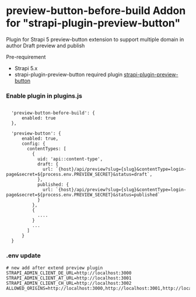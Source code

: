 # preview-button-before-build Addon for "strapi-plugin-preview-button"
Plugin for Strapi 5 preview-button extension to support multiple domain in author Draft preview and publish

Pre-requirement
- Strapi 5.x
- strapi-plugin-preview-button required plugin [strapi-plugin-preview-button](https://www.npmjs.com/package/strapi-plugin-preview-button/v/0.2.9)


### Enable plugin in plugins.js
```

  'preview-button-before-build': {
      enabled: true
  },

  'preview-button': {
      enabled: true,
      config: {
        contentTypes: [
          {
            uid: 'api::content-type',
            draft: {
              url: `{host}/api/preview?slug={slug}&contentType=login-page&secret=${process.env.PREVIEW_SECRET}&status=draft`,
            },
            published: {
              url: `{host}/api/preview?slug={slug}&contentType=login-page&secret=${process.env.PREVIEW_SECRET}&status=published`
            }
          },
          {
            ....
          }
          ...
        ]
      }
  }

```

### .env update
```
# new add after extend preview plugin
STRAPI_ADMIN_CLIENT_DE_URL=http://localhost:3000
STRAPI_ADMIN_CLIENT_AT_URL=http://localhost:3001
STRAPI_ADMIN_CLIENT_CH_URL=http://localhost:3002
ALLOWED_ORIGINS=http://localhost:3000,http://localhost:3001,http://localhost:3002
```